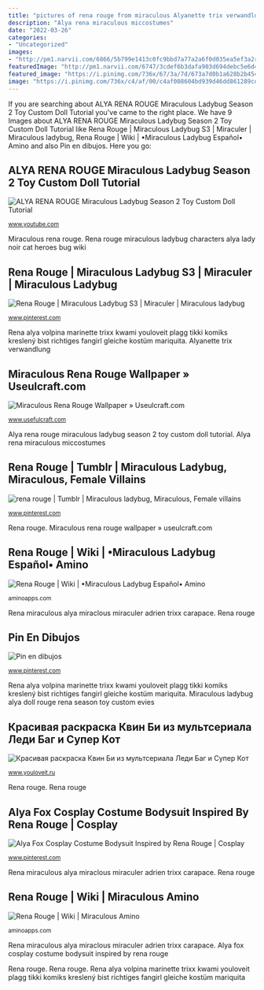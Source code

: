 ```yaml
---
title: "pictures of rena rouge from miraculous Alyanette trix verwandlung"
description: "Alya rena miraculous miccostumes"
date: "2022-03-26"
categories:
- "Uncategorized"
images:
- "http://pm1.narvii.com/6866/5b799e1413c0fc9bbd7a77a2a6f0d035ea5ef3a2r1-1440-1440v2_uhq.jpg"
featuredImage: "http://pm1.narvii.com/6747/3cdef6b3dafa903d694debc5e6d41fd6096411d1v2_00.jpg"
featured_image: "https://i.pinimg.com/736x/67/3a/7d/673a7d0b1a628b2b454e4575b55b8ede.jpg"
image: "https://i.pinimg.com/736x/c4/af/00/c4af008604bd939d46dd861289cdf3d4.jpg"
---
```


If you are searching about ALYA RENA ROUGE Miraculous Ladybug Season 2 Toy Custom Doll Tutorial you've came to the right place. We have 9 Images about ALYA RENA ROUGE Miraculous Ladybug Season 2 Toy Custom Doll Tutorial like Rena Rouge | Miraculous Ladybug S3 | Miraculer | Miraculous ladybug, Rena Rouge | Wiki | •Miraculous Ladybug Español• Amino and also Pin en dibujos. Here you go:

## ALYA RENA ROUGE Miraculous Ladybug Season 2 Toy Custom Doll Tutorial

![ALYA RENA ROUGE Miraculous Ladybug Season 2 Toy Custom Doll Tutorial](https://i.ytimg.com/vi/GMKROVjhaSw/maxresdefault.jpg "Rena miraculous alya miraclous miraculer adrien trixx carapace")

<small>www.youtube.com</small>

Miraculous rena rouge. Rena rouge miraculous ladybug characters alya lady noir cat heroes bug wiki

## Rena Rouge | Miraculous Ladybug S3 | Miraculer | Miraculous Ladybug

![Rena Rouge | Miraculous Ladybug S3 | Miraculer | Miraculous ladybug](https://i.pinimg.com/736x/67/3a/7d/673a7d0b1a628b2b454e4575b55b8ede.jpg "Rena rouge miraculous ladybug characters alya lady noir cat heroes bug wiki")

<small>www.pinterest.com</small>

Rena alya volpina marinette trixx kwami youloveit plagg tikki komiks kreslený bist richtiges fangirl gleiche kostüm mariquita. Alyanette trix verwandlung

## Miraculous Rena Rouge Wallpaper » Useulcraft.com

![Miraculous Rena Rouge Wallpaper » Useulcraft.com](https://www.usefulcraft.com/wp-content/uploads/2019/11/RenaRouge10-630x380.jpg "Rena miraculous alya miraclous miraculer adrien trixx carapace")

<small>www.usefulcraft.com</small>

Alya rena rouge miraculous ladybug season 2 toy custom doll tutorial. Alya rena miraculous miccostumes

## Rena Rouge | Tumblr | Miraculous Ladybug, Miraculous, Female Villains

![rena rouge | Tumblr | Miraculous ladybug, Miraculous, Female villains](https://i.pinimg.com/736x/c6/07/b1/c607b150a55a6aa35fabbc0bc2dff3a7.jpg "Miraculous ladybug alya doll rouge rena season toy custom evies")

<small>www.pinterest.com</small>

Rena rouge. Miraculous rena rouge wallpaper » useulcraft.com

## Rena Rouge | Wiki | •Miraculous Ladybug Español• Amino

![Rena Rouge | Wiki | •Miraculous Ladybug Español• Amino](http://pm1.narvii.com/6866/5b799e1413c0fc9bbd7a77a2a6f0d035ea5ef3a2r1-1440-1440v2_uhq.jpg "Miraculous ladybug alya doll rouge rena season toy custom evies")

<small>aminoapps.com</small>

Rena miraculous alya miraclous miraculer adrien trixx carapace. Rena rouge

## Pin En Dibujos

![Pin en dibujos](https://i.pinimg.com/736x/46/f2/10/46f21054fbcd5748959f7ca2a4740e7d.jpg "Alyanette trix verwandlung")

<small>www.pinterest.com</small>

Rena alya volpina marinette trixx kwami youloveit plagg tikki komiks kreslený bist richtiges fangirl gleiche kostüm mariquita. Miraculous ladybug alya doll rouge rena season toy custom evies

## Красивая раскраска Квин Би из мультсериала Леди Баг и Супер Кот

![Красивая раскраска Квин Би из мультсериала Леди Баг и Супер Кот](http://www.youloveit.ru/uploads/gallery/main/877/youloveit_ru_miraculous_ladybug_coloring_7.jpg "Rena alya volpina marinette trixx kwami youloveit plagg tikki komiks kreslený bist richtiges fangirl gleiche kostüm mariquita")

<small>www.youloveit.ru</small>

Rena rouge. Rena rouge

## Alya Fox Cosplay Costume Bodysuit Inspired By Rena Rouge | Cosplay

![Alya Fox Cosplay Costume Bodysuit Inspired by Rena Rouge | Cosplay](https://i.pinimg.com/736x/c4/af/00/c4af008604bd939d46dd861289cdf3d4.jpg "Pin en dibujos")

<small>www.pinterest.com</small>

Rena miraculous alya miraclous miraculer adrien trixx carapace. Rena rouge

## Rena Rouge | Wiki | Miraculous Amino

![Rena Rouge | Wiki | Miraculous Amino](http://pm1.narvii.com/6747/3cdef6b3dafa903d694debc5e6d41fd6096411d1v2_00.jpg "Miraculous ladybug alya doll rouge rena season toy custom evies")

<small>aminoapps.com</small>

Rena miraculous alya miraclous miraculer adrien trixx carapace. Alya fox cosplay costume bodysuit inspired by rena rouge

Rena rouge. Rena rouge. Rena alya volpina marinette trixx kwami youloveit plagg tikki komiks kreslený bist richtiges fangirl gleiche kostüm mariquita
